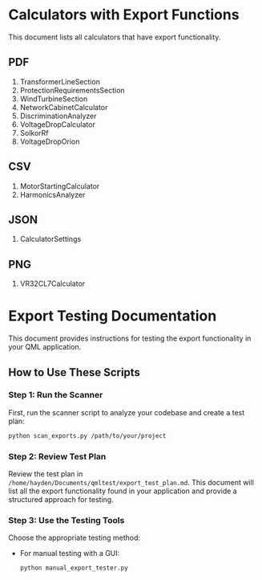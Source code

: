 # Calculators with Export Functions

This document lists all calculators that have export functionality.

## PDF
1. TransformerLineSection
2. ProtectionRequirementsSection
3. WindTurbineSection
4. NetworkCabinetCalculator
5. DiscriminationAnalyzer
6. VoltageDropCalculator
7. SolkorRf
8. VoltageDropOrion

## CSV
1. MotorStartingCalculator
2. HarmonicsAnalyzer

## JSON
1. CalculatorSettings

## PNG
1. VR32CL7Calculator


# Export Testing Documentation

This document provides instructions for testing the export functionality in your QML application.

## How to Use These Scripts

### Step 1: Run the Scanner

First, run the scanner script to analyze your codebase and create a test plan:

```bash
python scan_exports.py /path/to/your/project
```

### Step 2: Review Test Plan

Review the test plan in `/home/hayden/Documents/qmltest/export_test_plan.md`. This document will list all the export functionality found in your application and provide a structured approach for testing.

### Step 3: Use the Testing Tools

Choose the appropriate testing method:

* For manual testing with a GUI: 
  ```bash
  python manual_export_tester.py
  ```